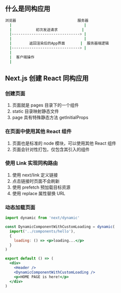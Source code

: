 ## 什么是同构应用

```bash
浏览器                            服务器
  |                                 |
  |           初次发送请求           |
  |-------------------------------> |
  |                                 |
  |        返回渲染后的App界面       |  服务器端逻辑
  |-------------------------------> |
  |
  |  客户端操作
  |
```

## Next.js 创建 React 同构应用

### 创建页面

1. 页面就是 pages 目录下的一个组件
2. static 目录映射静态文件
3. page 具有特殊静态方法 getInitialProps

### 在页面中使用其他 React 组件

1. 页面也是标准的 node 模块，可以使用其他 React 组件
2. 页面会针对性打包，仅包含其引入的组件

### 使用 Link 实现同构路由

1. 使用 next/link 定义链接
2. 点击链接时页面不会刷新
3. 使用 prefetch 预加载目标资源
4. 使用 replace 属性替换 URL

### 动态加载页面

```jsx
import dynamic from 'next/dynamic'

const DynamicComponentWithCustomLoading = dynamic(
  import('../components/hello'),
  {
    loading: () => <p>loading...</p>
  }
)

export default () => (
  <div>
    <Header />
    <DynamicComponentWithCustomLoading />
    <p>HOME PAGE is here!</p>
  </div>
)
```
